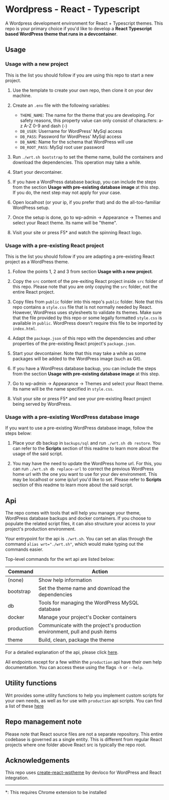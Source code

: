 # Wordpress - React - Typescript

A Wordpress development environment for React + Typescript themes. This repo is
your primary choice if you'd like to develop a **React Typescript based
WordPress theme that runs in a devcontainer**.

## Usage

### Usage with a new project

This is the list you should follow if you are using this repo to start a new
project.

1. Use the template to create your own repo, then clone it on your dev machine.

1. Create an `.env` file with the following variables:

   - `THEME_NAME`: The name for the theme that you are developing. For safety
     reasons, this property value can only consist of characters: a-z A-Z 0-9
     and dash (-)
   - `DB_USER`: Username for WordPress' MySql access
   - `DB_PASS`: Password for WordPress' MySql access
   - `DB_NAME`: Name for the schema that WordPress will use
   - `DB_ROOT_PASS`: MySql root user password

1. Run `./wrt.sh bootstrap` to set the theme name, build the containers and
   download the dependencies. This operation may take a while.

1. Start your devcontainer.

1. If you have a WordPress database backup, you can include the steps from the
   section **Usage with pre-existing database image** at this step. If you do,
   the next step may not apply for your case.

1. Open localhost (or your ip, if you prefer that) and do the all-too-familiar
   WordPress setup.

1. Once the setup is done, go to wp-admin -> Appearance -> Themes and select
   your React theme. Its name will be "theme".

1. Visit your site or press F5\* and watch the spinning React logo.

### Usage with a pre-existing React project

This is the list you should follow if you are adapting a pre-existing React
project as a WordPress theme.

1. Follow the points 1, 2 and 3 from section **Usage with a new project**.

1. Copy the `src` content of the pre-exiting React project inside `src` folder
   of this repo. Please note that you are only copying the `src` folder, not the
   entire React project.

1. Copy files from `public` folder into this repo's `public` folder. Note that
   this repo contains a `style.css` file that is not normally needed by React.
   However, WordPress uses stylesheets to validate its themes. Make sure that
   the file provided by this repo or some legally formatted `style.css` is
   available in `public`. WordPress doesn't require this file to be imported by
   `index.html`.

1. Adapt the `package.json` of this repo with the dependencies and other
   properties of the pre-existing React project's `package.json`.

1. Start your devcontainer. Note that this may take a while as some packages
   will be added to the WordPress image (such as Git).

1. If you have a WordPress database backup, you can include the steps from the
   section **Usage with pre-existing database image** at this step.

1. Go to wp-admin -> Appearance -> Themes and select your React theme. Its name
   will be the name specified in `style.css`.

1. Visit your site or press F5\* and see your pre-existing React project being
   served by WordPress.

### Usage with a pre-existing WordPress database image

If you want to use a pre-existing WordPress database image, follow the steps
below:

1. Place your db backup in `backups/sql` and run `./wrt.sh db restore`. You can
   refer to the **Scripts** section of this readme to learn more about the usage
   of the said script.

1. You may have the need to update the WordPress home url. For this, you can run
   `./wrt.sh db replace-url` to correct the previous WordPress home url with the
   one you want to use for your dev environment. This may be localhost or some
   ip/url you'd like to set. Please refer to **Scripts** section of this readme
   to learn more about the said script.

## Api

The repo comes with tools that will help you manage your theme, WordPress
database backups and docker containers. If you choose to populate the related
script files, it can also structure your access to your project's production
environment.

Your entrypoint for the api is `./wrt.sh`. You can set an alias through the
command `alias wrt="./wrt.sh"`, which would make typing out the commands easier.

Top-level commands for the wrt api are listed below:

| Command    | Action                                                                     |
| ---------- | -------------------------------------------------------------------------- |
| (none)     | Show help information                                                      |
| bootstrap  | Set the theme name and download the dependencies                           |
| db         | Tools for managing the WordPress MySQL database                            |
| docker     | Manage your project's Docker containers                                    |
| production | Communicate with the project's production environment, pull and push items |
| theme      | Build, clean, package the theme                                            |

For a detailed explanation of the api, please click [here](./API.md).

All endpoints except for a few within the `production` api have their own help
documentation. You can access these using the flags `-h` or `--help`.

## Utility functions

Wrt provides some utility functions to help you implement custom scripts for
your own needs, as well as for use with `production` api scripts. You can find a
list of these [here](./SCRIPT_REFERENCE.md)

## Repo management note

Please note that React source files are not a separate repository. This entire
codebase is governed as a single entity. This is different from regular React
projects where one folder above React src is typically the repo root.

## Acknowledgements

This repo uses
[create-react-wptheme](https://github.com/devloco/create-react-wptheme) by
devloco for WordPress and React integration.

---

\*: This requires Chrome extension to be installed
